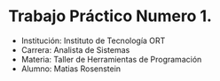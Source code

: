 # Trabajo Práctico Numero 1.
* Institución: Instituto de Tecnología ORT  
* Carrera: Analista de Sistemas  
* Materia: Taller de Herramientas de Programación
* Alumno: Matias Rosenstein
